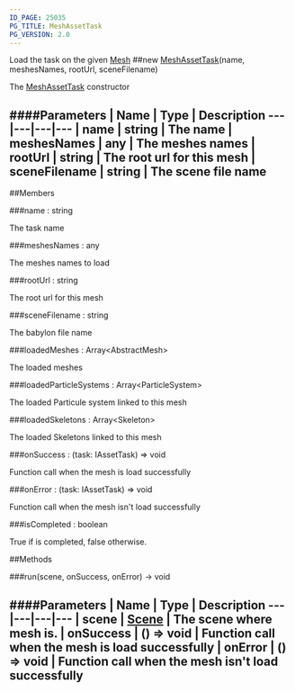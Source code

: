 ```yaml
---
ID_PAGE: 25035
PG_TITLE: MeshAssetTask
PG_VERSION: 2.0
---
```


Load the task on the given [Mesh](/classes/Mesh)
##new [MeshAssetTask](/classes/MeshAssetTask)(name, meshesNames, rootUrl, sceneFilename)



The [MeshAssetTask](/classes/MeshAssetTask) constructor




####Parameters
 | Name | Type | Description
---|---|---|---
 | name | string | The name
 | meshesNames | any | The meshes names
 | rootUrl | string | The root url for this mesh
 | sceneFilename | string | The scene file name
---

##Members

###name : string




The task name



###meshesNames : any




The meshes names to load



###rootUrl : string




The root url for this mesh



###sceneFilename : string




The babylon file name



###loadedMeshes : Array&lt;AbstractMesh&gt;




The loaded meshes



###loadedParticleSystems : Array&lt;ParticleSystem&gt;




The loaded Particule system linked to this mesh



###loadedSkeletons : Array&lt;Skeleton&gt;




The loaded Skeletons linked to this mesh



###onSuccess : (task: IAssetTask) =&gt; void




Function call when the mesh is load successfully



###onError : (task: IAssetTask) =&gt; void




Function call when the mesh isn't load successfully



###isCompleted : boolean




True if is completed, false otherwise.











##Methods

###run(scene, onSuccess, onError) &rarr; void

####Parameters
 | Name | Type | Description
---|---|---|---
 | scene | [Scene](/classes/Scene) | The scene where mesh is.
 | onSuccess | () =&gt; void | Function call when the mesh is load successfully
 | onError | () =&gt; void | Function call when the mesh isn't load successfully
---
